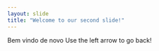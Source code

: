 ```yaml
---
layout: slide
title: "Welcome to our second slide!"
---
```

Bem vindo de novo
Use the left arrow to go back!